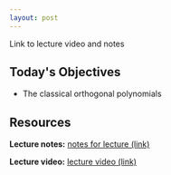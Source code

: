 ```yaml
---
layout: post
---
```


Link to lecture video and notes

## Today's Objectives

* The classical orthogonal polynomials

## Resources
**Lecture notes:** <a target="_parent" href="https://wcasper.github.io/OPSFlectures/notes/lecture2.pdf">notes for lecture (link)</a>

**Lecture video:** <a target="_parent" href="https://www.youtube.com/watch?v=eu7wsQxTTcg">lecture video (link)</a>


